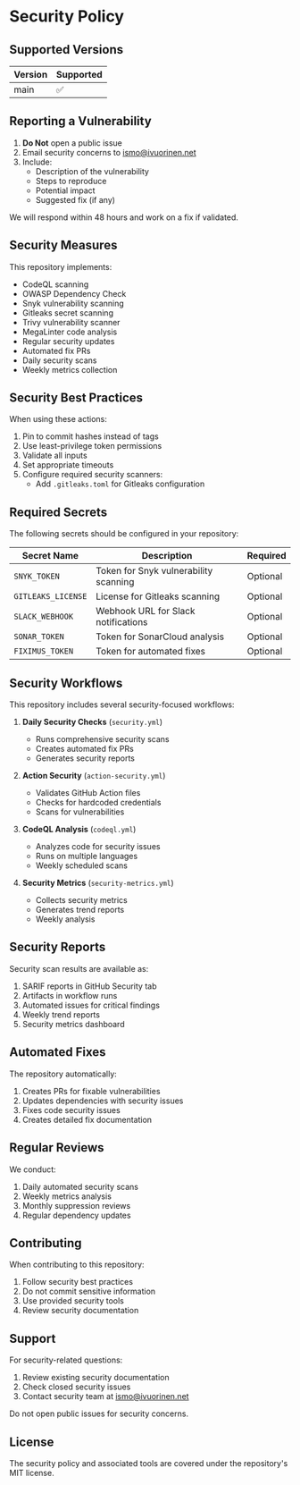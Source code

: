 # Security Policy

## Supported Versions

| Version | Supported          |
| ------- | ------------------ |
| main    | :white_check_mark: |

## Reporting a Vulnerability

1. **Do Not** open a public issue
2. Email security concerns to <ismo@ivuorinen.net>
3. Include:
   - Description of the vulnerability
   - Steps to reproduce
   - Potential impact
   - Suggested fix (if any)

We will respond within 48 hours and work on a fix if validated.

## Security Measures

This repository implements:

- CodeQL scanning
- OWASP Dependency Check
- Snyk vulnerability scanning
- Gitleaks secret scanning
- Trivy vulnerability scanner
- MegaLinter code analysis
- Regular security updates
- Automated fix PRs
- Daily security scans
- Weekly metrics collection

## Security Best Practices

When using these actions:

1. Pin to commit hashes instead of tags
2. Use least-privilege token permissions
3. Validate all inputs
4. Set appropriate timeouts
5. Configure required security scanners:
   - Add `.gitleaks.toml` for Gitleaks configuration

## Required Secrets

The following secrets should be configured in your repository:

| Secret Name        | Description                           | Required |
| ------------------ | ------------------------------------- | -------- |
| `SNYK_TOKEN`       | Token for Snyk vulnerability scanning | Optional |
| `GITLEAKS_LICENSE` | License for Gitleaks scanning         | Optional |
| `SLACK_WEBHOOK`    | Webhook URL for Slack notifications   | Optional |
| `SONAR_TOKEN`      | Token for SonarCloud analysis         | Optional |
| `FIXIMUS_TOKEN`    | Token for automated fixes             | Optional |

## Security Workflows

This repository includes several security-focused workflows:

1. **Daily Security Checks** (`security.yml`)
   - Runs comprehensive security scans
   - Creates automated fix PRs
   - Generates security reports

2. **Action Security** (`action-security.yml`)
   - Validates GitHub Action files
   - Checks for hardcoded credentials
   - Scans for vulnerabilities

3. **CodeQL Analysis** (`codeql.yml`)
   - Analyzes code for security issues
   - Runs on multiple languages
   - Weekly scheduled scans

4. **Security Metrics** (`security-metrics.yml`)
   - Collects security metrics
   - Generates trend reports
   - Weekly analysis

## Security Reports

Security scan results are available as:

1. SARIF reports in GitHub Security tab
2. Artifacts in workflow runs
3. Automated issues for critical findings
4. Weekly trend reports
5. Security metrics dashboard

## Automated Fixes

The repository automatically:

1. Creates PRs for fixable vulnerabilities
2. Updates dependencies with security issues
3. Fixes code security issues
4. Creates detailed fix documentation

## Regular Reviews

We conduct:

1. Daily automated security scans
2. Weekly metrics analysis
3. Monthly suppression reviews
4. Regular dependency updates

## Contributing

When contributing to this repository:

1. Follow security best practices
2. Do not commit sensitive information
3. Use provided security tools
4. Review security documentation

## Support

For security-related questions:

1. Review existing security documentation
2. Check closed security issues
3. Contact security team at <ismo@ivuorinen.net>

Do not open public issues for security concerns.

## License

The security policy and associated tools are covered under the repository's MIT license.
